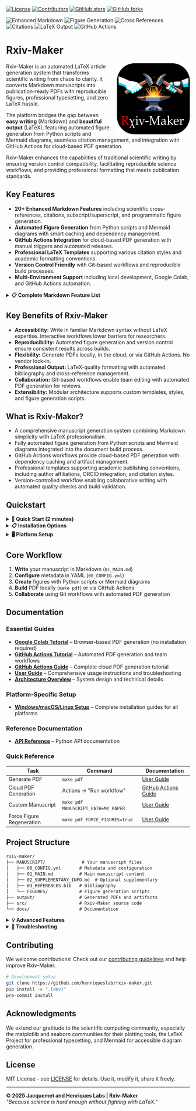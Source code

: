 [![License](https://img.shields.io/github/license/henriqueslab/rxiv-maker?color=Green)](https://github.com/henriqueslab/rxiv-maker/blob/main/LICENSE)
[![Contributors](https://img.shields.io/github/contributors-anon/henriqueslab/rxiv-maker)](https://github.com/henriqueslab/rxiv-maker/graphs/contributors)
[![GitHub stars](https://img.shields.io/github/stars/henriqueslab/rxiv-maker?style=social)](https://github.com/henriqueslab/rxiv-maker/)
[![GitHub forks](https://img.shields.io/github/forks/henriqueslab/rxiv-maker?style=social)](https://github.com/henriqueslab/rxiv-maker/)

![Enhanced Markdown](https://img.shields.io/badge/enhanced_markdown-20+_features-blue?labelColor=white&color=gray)
![Figure Generation](https://img.shields.io/badge/figures-python_&_mermaid-blue?labelColor=white&color=gray)
![Cross References](https://img.shields.io/badge/cross_refs-automated-blue?labelColor=white&color=gray)
![Citations](https://img.shields.io/badge/citations-bibtex-blue?labelColor=white&color=gray)
![LaTeX Output](https://img.shields.io/badge/output-professional_pdf-blue?labelColor=white&color=gray)
![GitHub Actions](https://img.shields.io/badge/deployment-cloud_&_local-blue?labelColor=white&color=gray)

# Rxiv-Maker

<img src="src/logo/logo-rxiv-maker.svg" align="right" width="200" style="margin-left: 20px;"/>

Rxiv-Maker is an automated LaTeX article generation system that transforms scientific writing from chaos to clarity. It converts Markdown manuscripts into publication-ready PDFs with reproducible figures, professional typesetting, and zero LaTeX hassle.

The platform bridges the gap between **easy writing** (Markdown) and **beautiful output** (LaTeX), featuring automated figure generation from Python scripts and Mermaid diagrams, seamless citation management, and integration with GitHub Actions for cloud-based PDF generation.

Rxiv-Maker enhances the capabilities of traditional scientific writing by ensuring version control compatibility, facilitating reproducible science workflows, and providing professional formatting that meets publication standards.

## Key Features

- **20+ Enhanced Markdown Features** including scientific cross-references, citations, subscript/superscript, and programmatic figure generation.
- **Automated Figure Generation** from Python scripts and Mermaid diagrams with smart caching and dependency management.
- **GitHub Actions Integration** for cloud-based PDF generation with manual triggers and automated releases.
- **Professional LaTeX Templates** supporting various citation styles and academic formatting conventions.
- **Version Control Friendly** with Git-based workflows and reproducible build processes.
- **Multi-Environment Support** including local development, Google Colab, and GitHub Actions automation.

<details>
<summary><strong>📋 Complete Markdown Feature List</strong></summary>

| **Markdown Element** | **LaTeX Equivalent** | **Description** |
|------------------|------------------|-------------|
| **Basic Text Formatting** | | |
| `**bold text**` | `\textbf{bold text}` | Bold formatting for emphasis |
| `*italic text*` | `\textit{italic text}` | Italic formatting for emphasis |
| `~subscript~` | `\textsubscript{subscript}` | Subscript formatting (H~2~O, CO~2~) |
| `^superscript^` | `\textsuperscript{superscript}` | Superscript formatting (E=mc^2^, x^n^) |
| **Document Structure** | | |
| `# Header 1` | `\section{Header 1}` | Top-level section heading |
| `## Header 2` | `\subsection{Header 2}` | Second-level section heading |
| `### Header 3` | `\subsubsection{Header 3}` | Third-level section heading |
| **Lists** | | |
| `- list item` | `\begin{itemize}\item...\end{itemize}` | Unordered list |
| `1. list item` | `\begin{enumerate}\item...\end{enumerate}` | Ordered list |
| **Links and URLs** | | |
| `[link text](url)` | `\href{url}{link text}` | Hyperlink with custom text |
| `https://example.com` | `\url{https://example.com}` | Bare URL |
| **Citations** | | |
| `@citation` | `\cite{citation}` | Single citation reference |
| `[@cite1;@cite2]` | `\cite{cite1,cite2}` | Multiple citation references |
| **Cross-References** | | |
| `@fig:label` | `\ref{fig:label}` | Figure cross-reference |
| `@sfig:label` | `\ref{sfig:label}` | Supplementary figure cross-reference |
| `@table:label` | `\ref{table:label}` | Table cross-reference |
| `@stable:label` | `\ref{stable:label}` | Supplementary table cross-reference |
| `@eq:label` | `\eqref{eq:label}` | Equation cross-reference |
| `@snote:label` | `\sidenote{label}` | Supplement note cross-reference |
| **Tables and Figures** | | |
| Markdown table | `\begin{table}...\end{table}` | Table with automatic formatting |
| Image with caption | `\begin{figure}...\end{figure}` | Figure with separate caption |
| **Document Control** | | |
| `<!-- comment -->` | `% comment` | Comments (converted to LaTeX style) |
| `<newpage>` | `\newpage` | Manual page break control |
| `<clearpage>` | `\clearpage` | Page break with float clearing |

</details>

## Key Benefits of Rxiv-Maker

- **Accessibility:** Write in familiar Markdown syntax without LaTeX expertise. Interactive workflows lower barriers for researchers.
- **Reproducibility:** Automated figure generation and version control ensure consistent results across builds.
- **Flexibility:** Generate PDFs locally, in the cloud, or via GitHub Actions. No vendor lock-in.
- **Professional Output:** LaTeX-quality formatting with automated bibliography and cross-reference management.
- **Collaboration:** Git-based workflows enable team editing with automated PDF generation for reviews.
- **Extensibility:** Modular architecture supports custom templates, styles, and figure generation scripts.

## What is Rxiv-Maker?

- A comprehensive manuscript generation system combining Markdown simplicity with LaTeX professionalism.
- Fully automated figure generation from Python scripts and Mermaid diagrams integrated into the document build process.
- GitHub Actions workflows provide cloud-based PDF generation with dependency caching and artifact management.
- Professional templates supporting academic publishing conventions, including author affiliations, ORCID integration, and citation styles.
- Version-controlled workflow enabling collaborative writing with automated quality checks and build validation.

## Quickstart

<details>
<summary><strong>🚀 Quick Start (2 minutes)</strong></summary>

### 🎯 **Which Option is Right for You?**

| User Type | Best Option | Requirements | Setup Time |
|-----------|-------------|--------------|------------|
| **📚 New to coding** | Google Colab | Google account | 2 minutes |
| **⚡ Want automation** | GitHub Actions | GitHub account | 5 minutes |
| **🔧 Full control** | Local Install | Python 3.9+, LaTeX, Make | 10-30 minutes |

### Google Colab (Easiest - No Installation Required)
**Perfect for beginners and quick experiments without any local setup.**

[![Open In Colab](https://colab.research.google.com/assets/colab-badge.svg)](https://colab.research.google.com/github/HenriquesLab/rxiv-maker/blob/main/notebooks/rxiv_maker_colab.ipynb)

**✅ Perfect for:**
- First-time users wanting to try Rxiv-Maker
- Quick one-off document generation
- Users without technical setup experience
- Collaborative editing with shared notebooks

### GitHub Actions (Recommended for Regular Use)
**Automatic PDF generation on every commit - works with both public and private repos.**

1. **Fork** this repository to your GitHub account
2. **Go to Actions tab** → "Build and Release PDF"
3. **Click "Run workflow"** → Select manuscript path → "Run workflow"
4. **Download PDF** from completed workflow run

**✅ Perfect for:**
- Regular manuscript writing and revisions
- Team collaboration and version control
- Automatic backup and PDF generation
- Professional workflow without local setup

### Local Development (Full Control)
**First time? See [platform setup guide](docs/platforms/LOCAL_DEVELOPMENT.md) for Windows/macOS/Linux installation.**

```bash
# Clone the repository
git clone https://github.com/henriqueslab/rxiv-maker.git
cd rxiv-maker

# Set up environment
python -m venv .venv
source .venv/bin/activate  # On Windows: .venv\Scripts\activate
make setup

# Generate your first PDF
make pdf MANUSCRIPT_PATH=EXAMPLE_MANUSCRIPT
```

**✅ Perfect for:**
- Advanced users and developers
- Custom modifications and extensions
- Offline work environments
- Integration with local development tools

</details>

<details>
<summary><strong>📋 Installation Options</strong></summary>

### Option A: Fork (Recommended for Contributors)
```bash
# 1. Click "Fork" on GitHub
# 2. Clone your fork
git clone https://github.com/YOUR_USERNAME/rxiv-maker.git
cd rxiv-maker

# 3. Add upstream for updates
git remote add upstream https://github.com/henriqueslab/rxiv-maker.git
```

### Option B: Direct Clone
```bash
git clone https://github.com/henriqueslab/rxiv-maker.git
cd rxiv-maker
```

### Prerequisites
- **Local**: Python 3.9+, LaTeX, Make (10-30 minutes setup) - [Platform-specific instructions](docs/platforms/LOCAL_DEVELOPMENT.md)
- **GitHub Actions**: GitHub account (instant)
- **Colab**: Google account (instant)

</details>

<details>
<summary><strong>🖥️ Platform Setup</strong></summary>

### Local Development
```bash
# After cloning, install dependencies
make setup

# Test with example
make pdf MANUSCRIPT_PATH=EXAMPLE_MANUSCRIPT

# Create your manuscript
cp -r EXAMPLE_MANUSCRIPT MY_ARTICLE
# Edit MY_ARTICLE/00_CONFIG.yml and 01_MAIN.md
make pdf MANUSCRIPT_PATH=MY_ARTICLE
```

### Requirements
- **LaTeX**: Full installation required - [Windows/macOS/Linux guides](docs/platforms/LOCAL_DEVELOPMENT.md)
- **Python**: 3.9+ with virtual environment recommended
- **Make**: Build automation tool (included in platform guides)

</details>

## Core Workflow

1. **Write** your manuscript in Markdown (`01_MAIN.md`)
2. **Configure** metadata in YAML (`00_CONFIG.yml`)
3. **Create** figures with Python scripts or Mermaid diagrams
4. **Build** PDF locally (`make pdf`) or via GitHub Actions
5. **Collaborate** using Git workflows with automated PDF generation

## Documentation

### Essential Guides
- **[Google Colab Tutorial](docs/tutorials/google_colab.md)** – Browser-based PDF generation (no installation required)
- **[GitHub Actions Tutorial](docs/tutorials/github_actions.md)** – Automated PDF generation and team workflows
- **[GitHub Actions Guide](docs/github-actions-guide.md)** – Complete cloud PDF generation tutorial
- **[User Guide](docs/user_guide.md)** – Comprehensive usage instructions and troubleshooting
- **[Architecture Overview](docs/architecture.md)** – System design and technical details

### Platform-Specific Setup
- **[Windows/macOS/Linux Setup](docs/platforms/LOCAL_DEVELOPMENT.md)** – Complete installation guides for all platforms

### Reference Documentation
- **[API Reference](docs/api/README.md)** – Python API documentation

### Quick Reference
| Task | Command | Documentation |
|------|---------|---------------|
| Generate PDF | `make pdf` | [User Guide](docs/user_guide.md) |
| Cloud PDF Generation | Actions → "Run workflow" | [GitHub Actions Guide](docs/github-actions-guide.md) |
| Custom Manuscript | `make pdf MANUSCRIPT_PATH=MY_PAPER` | [User Guide](docs/user_guide.md) |
| Force Figure Regeneration | `make pdf FORCE_FIGURES=true` | [User Guide](docs/user_guide.md) |

## Project Structure

```
rxiv-maker/
├── MANUSCRIPT/              # Your manuscript files
│   ├── 00_CONFIG.yml       # Metadata and configuration
│   ├── 01_MAIN.md          # Main manuscript content
│   ├── 02_SUPPLEMENTARY_INFO.md  # Optional supplementary
│   ├── 03_REFERENCES.bib   # Bibliography
│   └── FIGURES/            # Figure generation scripts
├── output/                 # Generated PDFs and artifacts
├── src/                    # Rxiv-Maker source code
└── docs/                   # Documentation
```

<details>
<summary><strong>💡 Advanced Features</strong></summary>

### Multiple Manuscripts
```bash
# Work with different manuscript directories
make pdf MANUSCRIPT_PATH=PROJECT_A
make pdf MANUSCRIPT_PATH=PROJECT_B
```

### Custom Templates
```bash
# Add custom style files
cp my_style.sty src/tex/style/
# Reference in 00_CONFIG.yml
```

### Automated Workflows
- **GitHub Actions**: Cloud-based PDF generation with caching
- **Pre-commit Hooks**: Automated formatting and validation
- **Continuous Integration**: Automated testing and quality checks

</details>

<details>
<summary><strong>🔧 Troubleshooting</strong></summary>

### Common Issues
- **LaTeX not found**: Install LaTeX - [Windows/macOS/Linux setup](docs/platforms/LOCAL_DEVELOPMENT.md)
- **Python import errors**: Run `make setup` to install dependencies
- **Figure generation fails**: Check Python scripts and data files
- **GitHub Actions fails**: Review workflow logs and manuscript structure

### Debug Commands
```bash
# Verbose output
make pdf VERBOSE=true

# Check logs
cat output/MANUSCRIPT.log

# Test specific manuscript
make pdf MANUSCRIPT_PATH=EXAMPLE_MANUSCRIPT
```

### Getting Help
- [GitHub Issues](https://github.com/henriqueslab/rxiv-maker/issues)
- [Discussions](https://github.com/henriqueslab/rxiv-maker/discussions)
- [Documentation](docs/)

</details>

## Contributing

We welcome contributions! Check out our [contributing guidelines](CONTRIBUTING.md) and help improve Rxiv-Maker.

```bash
# Development setup
git clone https://github.com/henriqueslab/rxiv-maker.git
pip install -e ".[dev]"
pre-commit install
```

## Acknowledgments

We extend our gratitude to the scientific computing community, especially the matplotlib and seaborn communities for their plotting tools, the LaTeX Project for professional typesetting, and Mermaid for accessible diagram generation.

## License

MIT License - see [LICENSE](LICENSE) for details. Use it, modify it, share it freely.

---


**© 2025 Jacquemet and Henriques Labs | Rxiv-Maker**  
*"Because science is hard enough without fighting with LaTeX."*
